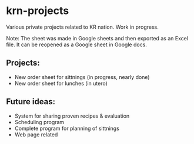 # krn-projects
Various private projects related to KR nation. Work in progress.

Note: The sheet was made in Google sheets and then exported as an Excel file. It can be reopened as a Google sheet in Google docs.

## Projects:
- New order sheet for sittnings (in progress, nearly done)
- New order sheet for lunches (in utero)

## Future ideas: 
- System for sharing proven recipes & evaluation
- Scheduling program
- Complete program for planning of sittnings
- Web page related
